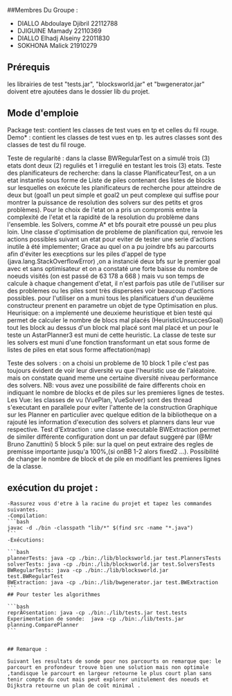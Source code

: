 ##Membres Du Groupe :

- DIALLO Abdoulaye Djibril    22112788
- DJIGUINE Mamady             22110369
- DIALLO Elhadj Alseiny       22011830
- SOKHONA    Malick           21910279


## Prérequis
 les librairies de test "tests.jar", "blocksworld.jar" et "bwgenerator.jar" doivent etre ajoutées dans le dossier lib du projet.
## Mode d'emploie
Package test: contient les classes de test vues en tp et celles du fil rouge.
              Demo* : contient les classes de test vues en tp.
              les autres classes sont des classes de test du fil rouge.

Teste de regularité : dans la classe BWRegularTest on a simulé trois (3) etats dont deux (2) reguliés et 1 irregulié en testant les trois (3) etats.
Teste des planificateurs de recherche: dans la classe PlanificateurTest, on a un etat instantié sous forme de Liste de piles contenant des listes de
                                        blocks sur lesquelles on exécute les planificateurs de recherche pour atteindre de deux but (goal1 un peut simple et goal2 un peut complexe qui suffise pour
                                        montrer la puissance de resolution des solvers sur des petits et gros problèmes).
                                        Pour le choix de l'etat on a pris un compromis entre la complexité de l'etat et la rapidité de la resolution du problème dans l'ensemble.
                                        les Solvers, comme A* et bfs pourait etre poussé un peu plus loin.
      Une classe d'optimisation de probleme de planification qui, renvoie  les actions possibles suivant un etat  pour eviter de tester une serie d'actions inutile à été implementer;
      Grace au quel on a pu joindre bfs au parcourts afin d'éviter les execptions sur les piles d'appel de type (java.lang.StackOverflowError) ,on a instancié deux bfs sur le premier goal avec et sans optimisateur
      et on  a constaté une forte baisse du nombre de noeuds visités (on est passé de 63 178 a 668 )
      mais vu son temps de calcule à chaque changement d'etat, il n'est parfois pas utile de l'utiliser sur des problemes ou les piles sont très dispersées voir beaucoup d'actions possibles.
      pour l'utiliser on a muni tous les planificatuers d'un deuxième constructeur prenent en parametre un objet de type Optimisation en plus.
      Heurisique: on a implementé une deuxieme heuristique et bien testé qui permet de calculer le nombre de blocs mal placés (HeuristicUnsuccesGoal) tout les block au
      dessus d'un block mal placé sont mal placé et un pour le teste un AstarPlanner3 est muni de cette heuristic.
      La classe de teste sur les solvers est muni d'une fonction transformant un etat sous forme de listes de piles en etat sous forme affectation(map)

Teste des solvers : on a choisi un probleme de 10 block 1 pile c'est pas toujours évident de voir leur diversité vu que l'heuristic use de l'aléatoire.
                    mais on constate quand meme une certaine diversité niveau performance des solvers.
                   NB: vous avez une possibilité de faire differents choix en indiquant le nombre de blocks et de piles sur les premieres lignes de testes.
Les Vue: les classes de vu (VuePlan, VueSolver) sont des thread s'executant en parallele pour eviter l'attente de la construction Graphique sur les Planner en particulier
         avec quelque edition de la bibliotheque on a rajouté les information d'execution des solvers et planners dans leur vue respective.
Test d'Extraction : une classe executable BWExtraction permet de similer différente configuration dont un par defaut suggeré par (@Mr  Bruno Zanuttini) 5 block 5 pile:
                    sur la quel on peut extraire des regles de premisse importante jusqu'a 100%,(si onBB 1-2 alors fixed2 ...).
                    Possibilité de changer le nombre de block et de pile en modifiant les premieres lignes de la classe.



 ## exécution du projet : 
 
    -Rassurez vous d'etre à la racine du projet et tapez les commandes suivantes.
    -Compilation: 
    ```bash
    javac -d ./bin -classpath "lib/*" $(find src -name "*.java")
    ```
    -Exécutions:

    ```bash
    plannerTests: java -cp ./bin:./lib/blocksworld.jar test.PlannersTests
    solverTests: java -cp ./bin:./lib/blocksworld.jar test.SolversTests
    BWRegularTests: java -cp ./bin:./lib/blocksworld.jar test.BWRegularTest
    BWExtraction: java -cp ./bin:./lib/bwgenerator.jar test.BWExtraction
    ```
    ## Pour tester les algorithmes

    ```bash
    reprÃ©sentation: java -cp ./bin:./lib/tests.jar test.tests
    Experimentation de sonde:  java -cp ./bin:./lib/tests.jar planning.ComparePlanner
    ```


    ## Remarque :

    Suivant les resultats de sonde pour nos parcourts on remarque que: le parcourt en profondeur trouve bien une solution mais non optimale ,tandisque le parcourt en largeur retourne le plus court plan sans tenir compte du cout mais peut explorer unitulement des noeuds et Dijkstra retourne un plan de coût minimal .

